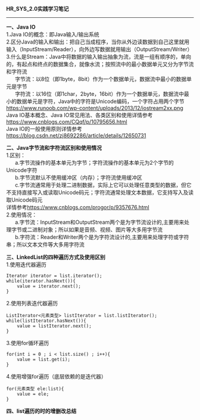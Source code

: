 **HR_SYS_2.0实践学习笔记**  


----------


**一、Java IO**  
1.Java IO的概念：即Java输入/输出系统  
2.区分Java的输入和输出：把自己当成程序，当你从外边读数据到自己这里就用输入（InputStream/Reader），向外边写数据就用输出（OutputStream/Writer）  
3.什么是Stream：Java中将数据的输入输出抽象为流，流是一组有顺序的，单向的，有起点和终点的数据集合，就像水流；按照流中的最小数据单元又分为字节流和字符流  
&nbsp;&nbsp;&nbsp;&nbsp;&nbsp;&nbsp;字节流：以8位（即1byte，8bit）作为一个数据单元，数据流中最小的数据单元是字节  
&nbsp;&nbsp;&nbsp;&nbsp;&nbsp;&nbsp;字符流：以16位（即1char，2byte，16bit）作为一个数据单元，数据流中最小的数据单元是字符，Java中的字符是Unicode编码，一个字符占用两个字节  
https://www.runoob.com/wp-content/uploads/2013/12/iostream2xx.png  
Java IO基本概念、Java IO常见用法、各类区别和使用详情参考<https://www.cnblogs.com/CQqf/p/10795656.html>  
Java IO的一般使用原则详情参考<https://blog.csdn.net/zj8692286/article/details/12650731>  
  
**二、Java字节流和字符流区别和使用情况**  
1.区别：  
&nbsp;&nbsp;&nbsp;&nbsp;&nbsp;&nbsp;a.字节流操作的基本单元为字节；字符流操作的基本单元为2个字节的Unicode字符  
&nbsp;&nbsp;&nbsp;&nbsp;&nbsp;&nbsp;b.字节流默认不使用缓冲区（内存）；字符流使用缓冲区  
&nbsp;&nbsp;&nbsp;&nbsp;&nbsp;&nbsp;c.字节流通常用于处理二进制数据，实际上它可以处理任意类型的数据，但它不支持直接写入或读取Unicode码元；字符流通常处理文本数据，它支持写入及读取Unicode码元  
详情参考<https://www.cnblogs.com/progor/p/9357676.html>  
2.使用情况：  
&nbsp;&nbsp;&nbsp;&nbsp;&nbsp;&nbsp;a.字节流：InputStream和OutputStream两个是为字节流设计的,主要用来处理字节或二进制对象；所以如果是音频、视频、图片等大多用字节流  
&nbsp;&nbsp;&nbsp;&nbsp;&nbsp;&nbsp;b.字符流：Reader和Writer两个是为字符流设计的,主要用来处理字符或字符串；所以文本文件等大多用字符流  
  
**三、LinkedList的四种遍历方式及使用区别**  
1.使用迭代器遍历 
  
    Iterator iterator = list.iterator();  
    while(iterator.hasNext()){  
        value = iterator.next();  
    }  
      
2.使用列表迭代器遍历  
  
    ListIterator<元素类型> listIterator = list.listIterator();  
    while(listIterator.hasNext()){  
        value = listIterator.next();  
    }  
      
3.使用for循环遍历  
  
    for(int i = 0 ; i < list.size() ; i++){  
        value = list.get(i);  
    }  
      
4.使用增强for遍历（底层依赖的是迭代器） 
  
    for(元素类型 ele:list){  
        value = ele;  
    }  
    
**四、list遍历的时的增删改总结**  
